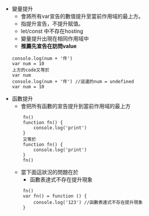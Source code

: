 - 變量提升
    - 會將所有var宣告的數值提升至當前作用域的最上方。
    - 指提升宣告，不提升賦值。
    - let/const 中不存在hosting
    - 變量提升出現在相同作用域中
    - **推薦先宣告在訪問value**
    ```
    console.log(num + '件')
    var num = 10
    上方的code又等於
    var num
    console.log(num + '件') //這邊的num = undefined
    var num = 10
    ```
- 函數提升
    - 會把所有函數的宣告提升到當前作用域的最上方
    ```
        fn()
        function fn() {
            console.log('print')
        }
        又等於
        function fn() {
            console.log('print')
        }
        fn()
    ```
    - 當下面這狀況的問題在於
        - 函數表達式不存在提升現象
    ```
        fn()
        var fn() = function () {
            console.log('123') //函數表達式不存在提升現象
        }
    ```